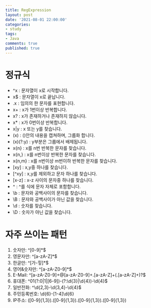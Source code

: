 ```yaml
---
title: RegExpression
layout: post
date: '2021-08-01 22:00:00'
categories:
- study
tags:
- Java
comments: true
published: true
---
```


# 정규식
- ^x : 문자열이 x로 시작합니다.
- x$ : 문자열이 x로 끝납니다.
- .x : 임의의 한 문자를 표현합니다.
- x+ : x가 1번이상 반복합니다.
- x? : x가 존재하거나 존재하지 않습니다.
- x* : x가 0번이상 반복합니다.
- x|y : x 또는 y를 찾습니다.
- (x) : ()안의 내용을 캡쳐하며, 그룹화 합니다.
- (x)(?:y) : y부분은 그룹에서 배제됩니다.
- x{n} : x를 n번 반복한 문자를 찾습니다.
- x{n,} : x를 n번이상 반복한 문자를 찾습니다.
- x{n,m} : x를 n번이상 m번이하 반복한 문자를 찾습니다.
- \[xy\] : x,y중 하나를 찾습니다.
- \[^xy\] : x,y를 제외하고 문자 하나를 찾습니다.
- \[x-z\] : x-z 사이의 문자중 하나를 찾습니다.
- \^ : ^를 식에 문자 자체로 포함합니다.
- \b : 문자와 공백사이의 문자를 찾습니다.
- \B : 문자와 공백사이가 아닌 값을 찾습니다.
- \d : 숫자를 찾습니다.
- \D : 숫자가 아닌 값을 찾습니다.
<script src="https://gist.github.com/parkhyoungmin/c07c1c30cd025e40b08958e52953380c.js"></script>

# 자주 쓰이는 패턴
1) 숫자만: ^[0-9]*$  
2) 영문자만: ^[a-zA-Z]*$  
3) 한글만: ^[가-힣]*$  
4) 영어&숫자만: ^[a-zA-Z0-9]*$  
5) E-Mail: ^[a-zA-Z0-9]+@[a-zA-Z0-9]+\.[a-zA-Z]+(\.[a-zA-Z]+)?$  
6) 휴대폰: ^01(?:0|1|[6-9])-(?:\d{3}|\d{4})-\d{4}$  
7) 일반전화: ^\d{2,3}-\d{3,4}-\d{4}$  
8) 주민등록번호: \d{6}\-[1-4]\d{6}  
9) IP주소: ([0-9]{1,3})\.([0-9]{1,3})\.([0-9]{1,3})\.([0-9]{1,3})  
